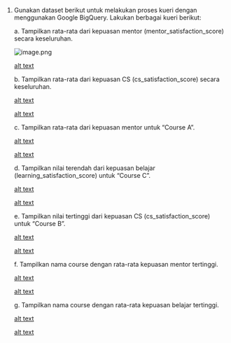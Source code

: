 1. Gunakan dataset berikut untuk melakukan proses kueri dengan menggunakan Google BigQuery. Lakukan berbagai kueri berikut:

    a. Tampilkan rata-rata dari kepuasan mentor (mentor_satisfaction_score) secara keseluruhan.
        
    ![image.png]( {https://github.com/ddzikri/de_muhammad-dzikri-rizaldi/blob/main/12_Data-Warehouse-and-Data-Lake/screenshot/listing_soal-eksplorasi-A.png} )

    [alt text](?raw=true)
    
    b. Tampilkan rata-rata dari kepuasan CS (cs_satisfaction_score) secara keseluruhan.
    
    [alt text](?raw=true)

    [alt text](?raw=true)

    c. Tampilkan rata-rata dari kepuasan mentor untuk “Course A”.

    [alt text](?raw=true)

    [alt text](https://github.com/ddzikri/de_muhammad-dzikri-rizaldi/blob/main/12_Data-Warehouse-and-Data-Lake/screenshot/output_soal-eksplorasi-C.png?raw=true)
    
    d. Tampilkan nilai terendah dari kepuasan belajar (learning_satisfaction_score) untuk “Course C”.
    
    [alt text](https://github.com/ddzikri/de_muhammad-dzikri-rizaldi/blob/main/12_Data-Warehouse-and-Data-Lake/screenshot/listing_soal-eksplorasi-D.png?raw=true)

    [alt text](https://github.com/ddzikri/de_muhammad-dzikri-rizaldi/blob/main/12_Data-Warehouse-and-Data-Lake/screenshot/output_soal-eksplorasi-D.png?raw=true)

    e. Tampilkan nilai tertinggi dari kepuasan CS (cs_satisfaction_score) untuk “Course B”.

    [alt text](https://github.com/ddzikri/de_muhammad-dzikri-rizaldi/blob/main/12_Data-Warehouse-and-Data-Lake/screenshot/listing_soal-eksplorasi-E.png?raw=true)

    [alt text](https://github.com/ddzikri/de_muhammad-dzikri-rizaldi/blob/main/12_Data-Warehouse-and-Data-Lake/screenshot/output_soal-eksplorasi-E.png?raw=true)
    
    f. Tampilkan nama course dengan rata-rata kepuasan mentor tertinggi.

    [alt text](https://github.com/ddzikri/de_muhammad-dzikri-rizaldi/blob/main/12_Data-Warehouse-and-Data-Lake/screenshot/listing_soal-eksplorasi-F.png?raw=true)

    [alt text](https://github.com/ddzikri/de_muhammad-dzikri-rizaldi/blob/main/12_Data-Warehouse-and-Data-Lake/screenshot/output_soal-eksplorasi-F.png?raw=true)
    
    g. Tampilkan nama course dengan rata-rata kepuasan belajar tertinggi.
    
    [alt text](https://github.com/ddzikri/de_muhammad-dzikri-rizaldi/blob/main/12_Data-Warehouse-and-Data-Lake/screenshot/listing_soal-eksplorasi-G.png?raw=true)

    [alt text](https://github.com/ddzikri/de_muhammad-dzikri-rizaldi/blob/main/12_Data-Warehouse-and-Data-Lake/screenshot/output_soal-eksplorasi-G.png?raw=true)
